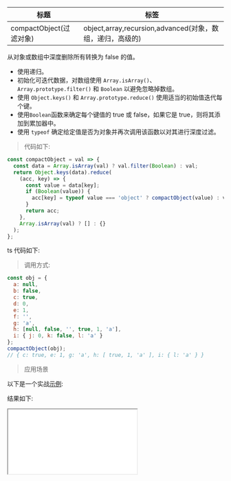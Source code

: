 | 标题                    | 标签                                                      |
| ----------------------- | --------------------------------------------------------- |
| compactObject(过滤对象) | object,array,recursion,advanced(对象，数组，递归，高级的) |

从对象或数组中深度删除所有转换为 false 的值。

- 使用递归。
- 初始化可迭代数据，对数组使用 `Array.isArray()`、`Array.prototype.filter()` 和 `Boolean` 以避免忽略掉数组。
- 使用 `Object.keys()` 和 `Array.prototype.reduce()` 使用适当的初始值迭代每个键。
- 使用`Boolean`函数来确定每个键值的 true 或 false，如果它是 true，则将其添加到累加器中。
- 使用 `typeof` 确定给定值是否为对象并再次调用该函数以对其进行深度过滤。

> 代码如下:

```js
const compactObject = val => {
  const data = Array.isArray(val) ? val.filter(Boolean) : val;
  return Object.keys(data).reduce(
    (acc, key) => {
      const value = data[key];
      if (Boolean(value)) {
        acc[key] = typeof value === 'object' ? compactObject(value) : value;
      }
      return acc;
    },
    Array.isArray(val) ? [] : {}
  );
};
```

ts 代码如下:

<div class="code-editor" data-url="codes/javascript/ts/compact-object.ts" data-language="typescript"></div>

> 调用方式:

```js
const obj = {
  a: null,
  b: false,
  c: true,
  d: 0,
  e: 1,
  f: '',
  g: 'a',
  h: [null, false, '', true, 1, 'a'],
  i: { j: 0, k: false, l: 'a' }
};
compactObject(obj);
// { c: true, e: 1, g: 'a', h: [ true, 1, 'a' ], i: { l: 'a' } }
```

> 应用场景

以下是一个实战<a href="codes/javascript/html/compact-object.html" target="_blank" rel="noopener noreferrer">示例</a>:

<div class="code-editor" data-url="codes/javascript/html/compact-object.html" data-language="html"></div>

结果如下:

<iframe src="codes/javascript/html/compact-object.html"></iframe>
